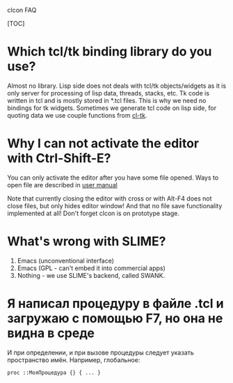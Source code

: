 clcon FAQ

[TOC]

Which tcl/tk binding library do you use?
================================

Almost no library. Lisp side does not deals with tcl/tk objects/widgets as it is only server for processing of lisp data, threads, stacks, etc. Tk code is written in tcl and is mostly stored in *.tcl files. This is why we need no bindings for tk widgets. Sometimes we generate tcl code on lisp side, for quoting data we use couple functions from [cl-tk](http://marijnhaverbeke.nl/cl-tk/).


Why I can not activate the editor with Ctrl-Shift-E?
=====

You can only activate the editor after you have some file opened. 
Ways to open file are described in [user manual](user-manual.md)

Note that currently closing the editor with cross or with Alt-F4 does not
close files, but only hides editor window! And that no file save 
functionality implemented at all! Don't forget clcon is on prototype stage.


What's wrong with SLIME?
=====

1. Emacs (unconventional interface)
2. Emacs (GPL - can't embed it into commercial apps)
3. Nothing - we use SLIME's backend, called SWANK.


Я написал процедуру в файле .tcl и загружаю с помощью F7, но она не видна в среде
===========================

И при определении, и при вызове процедуры следует указать пространство имён. Например, глобальное:

    proc ::МояПроцедура {} { ... }
